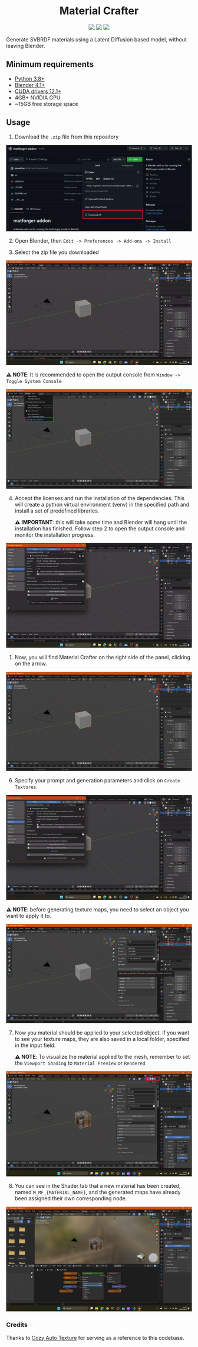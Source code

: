 <h1 align="center">Material Crafter</h1>

<p align="center">
<img src="https://img.shields.io/badge/python-v3.8+-blue.svg">
<img src="https://img.shields.io/badge/blender-v4.1+-orange.svg">
<img src="https://img.shields.io/badge/cuda-v12.1+-forest.svg">
</p>

Generate SVBRDF materials using a Latent Diffusion based model, without leaving Blender.

## Minimum requirements

- [Python 3.8+](https://www.python.org/downloads/)
- [Blender 4.1+](https://www.blender.org/download/)
- [CUDA drivers 12.1+](https://developer.nvidia.com/cuda-downloads)
- 4GB+ NVIDIA GPU
- ~15GB free storage space

## Usage
1. Download the `.zip` file from this repository

![Download](docs/Download.png)

2. Open Blender, then `Edit -> Preferences -> Add-ons -> Install` 

3. Select the zip file you downloaded

![Install](docs/Install-addon.gif)

**⚠️ NOTE**: It is recommended to open the output console from `Window -> Toggle System Console` 

![Console](docs/Console.png)

4. Accept the licenses and run the installation of the dependencies. This will create a python virtual environment (venv) in the specified path and install a set of predefined libraries.

    **⚠️ IMPORTANT**: this will take some time and Blender will hang until the installation has finished. Follow step 2 to open the output console and monitor the installation progress.

![Install Dependencies](docs/Install-dependencies.gif)

1. Now, you will find Material Crafter on the right side of the panel, clicking on the arrow.

![Panel Location](docs/Panel-Location.png)

6. Specify your prompt and generation parameters and click on `Create Textures`. 
   
![Run Generation](docs/Run-Generation.gif)

    
**⚠️ NOTE**: before generating texture maps, you need to select an object you want to apply it to.

![Invalid Object](docs/Invalid-Object.png)

7. Now you material should be applied to your selected object. If you want to see your texture maps, they are also saved in a local folder, specified in the input field.

   
   **⚠️ NOTE**: To visualize the material applied to the mesh, remember to set the `Viewport Shading` to `Material Preview` or `Rendered `

![View Mode](docs/View-mode.png)

8. You can see in the Shader tab that a new material has been created, named `M_MF_{MATERIAL_NAME}`, and the generated maps have already been assigned their own corresponding node.

![Shader Tab](docs/Shader-tab.png)

### Credits
Thanks to [Cozy Auto Texture](https://github.com/torrinworx/Cozy-Auto-Texture) for serving as a reference to this codebase.